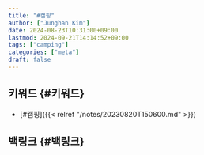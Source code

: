 ```yaml
---
title: "#캠핑"
author: ["Junghan Kim"]
date: 2024-08-23T10:31:00+09:00
lastmod: 2024-09-21T14:14:52+09:00
tags: ["camping"]
categories: ["meta"]
draft: false
---
```


## 키워드 {#키워드}

-   [#캠핑]({{< relref "/notes/20230820T150600.md" >}})


## 백링크 {#백링크}
